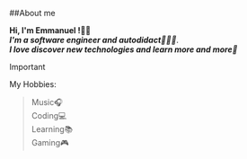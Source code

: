 ##About me

**Hi, I'm Emmanuel !👋🏾** </br>
***I'm a software engineer and autodidact👨🏾‍💻***.</br>
***I love discover new technologies and learn more and more🎴***</br>

>[!IMPORTANT]
>My Hobbies:</br>
>>Music🎧</br>
>>Coding💻</br>
>>Learning📚</br>
>>Gaming🎮
